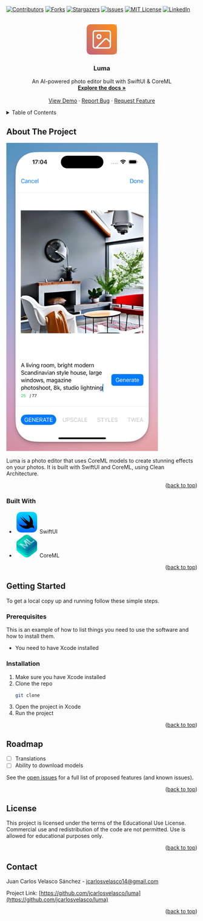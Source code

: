 <!-- Improved compatibility of back to top link: See: https://github.com/othneildrew/Best-README-Template/pull/73 -->

<a id="readme-top"></a>

<!--
*** Thanks for checking out the Best-README-Template. If you have a suggestion
*** that would make this better, please fork the repo and create a pull request
*** or simply open an issue with the tag "enhancement".
*** Don't forget to give the project a star!
*** Thanks again! Now go create something AMAZING! :D
-->

<!-- PROJECT SHIELDS -->
<!--
*** I'm using markdown "reference style" links for readability.
*** Reference links are enclosed in brackets [ ] instead of parentheses ( ).
*** See the bottom of this document for the declaration of the reference variables
*** for contributors-url, forks-url, etc. This is an optional, concise syntax you may use.
*** https://www.markdownguide.org/basic-syntax/#reference-style-links
-->

[![Contributors][contributors-shield]][contributors-url]
[![Forks][forks-shield]][forks-url]
[![Stargazers][stars-shield]][stars-url]
[![Issues][issues-shield]][issues-url]
[![MIT License][license-shield]][license-url]
[![LinkedIn][linkedin-shield]][linkedin-url]

<!-- PROJECT LOGO -->
<br />
<div align="center">
  <a href="https://github.com/jcarlosvelasco/luma">
    <img src="images/logo.png" alt="Logo" width="80" height="80">
  </a>

<h3 align="center">Luma</h3>

  <p align="center">
    An AI-powered photo editor built with SwiftUI & CoreML 
    <br />
    <a href="https://github.com/jcarlosvelasco/luma"><strong>Explore the docs »</strong></a>
    <br />
    <br />
    <a href="https://github.com/jcarlosvelasco/luma">View Demo</a>
    ·
    <a href="https://github.com/jcarlosvelasco/luma/issues/new?labels=bug&template=bug-report---.md">Report Bug</a>
    ·
    <a href="https://github.com/jcarlosvelasco/luma/issues/new?labels=enhancement&template=feature-request---.md">Request Feature</a>
  </p>
</div>

<!-- TABLE OF CONTENTS -->
<details>
  <summary>Table of Contents</summary>
  <ol>
    <li>
      <a href="#about-the-project">About The Project</a>
      <ul>
        <li><a href="#built-with">Built With</a></li>
      </ul>
    </li>
    <li>
      <a href="#getting-started">Getting Started</a>
      <ul>
        <li><a href="#prerequisites">Prerequisites</a></li>
        <li><a href="#installation">Installation</a></li>
      </ul>
    </li>
    <li><a href="#usage">Usage</a></li>
    <li><a href="#roadmap">Roadmap</a></li>
    <li><a href="#license">License</a></li>
    <li><a href="#contact">Contact</a></li>
  </ol>
</details>

<!-- ABOUT THE PROJECT -->

## About The Project

<img src="/images/screenshot1.png" alt="Luma" width="400">

Luma is a photo editor that uses CoreML models to create stunning effects on your photos. It is built with SwiftUI and CoreML, using Clean Architecture.

<p align="right">(<a href="#readme-top">back to top</a>)</p>

### Built With

-   <img src="/images/swiftui.png" alt="SwiftUI" width="60"> SwiftUI
-   <img src="/images/coreml.png" alt="CoreML" width="60"> CoreML

<p align="right">(<a href="#readme-top">back to top</a>)</p>

<!-- GETTING STARTED -->

## Getting Started

To get a local copy up and running follow these simple steps.

### Prerequisites

This is an example of how to list things you need to use the software and how to install them.

-   You need to have Xcode installed

### Installation

1. Make sure you have Xcode installed
2. Clone the repo
    ```sh
    git clone
    ```
3. Open the project in Xcode
4. Run the project

<p align="right">(<a href="#readme-top">back to top</a>)</p>

<!-- USAGE EXAMPLES -->

<!-- ## Usage

Use this space to show useful examples of how a project can be used. Additional screenshots, code examples and demos work well in this space. You may also link to more resources.

_For more examples, please refer to the [Documentation](https://example.com)_ -->

<!-- <p align="right">(<a href="#readme-top">back to top</a>)</p> -->

<!-- ROADMAP -->

## Roadmap

-   [ ] Translations
-   [ ] Ability to download models

See the [open issues](https://github.com/jcarlosvelasco/luma/issues) for a full list of proposed features (and known issues).

<p align="right">(<a href="#readme-top">back to top</a>)</p>

<!-- LICENSE -->

## License

This project is licensed under the terms of the Educational Use License. Commercial use and redistribution of the code are not permitted. Use is allowed for educational purposes only.

<p align="right">(<a href="#readme-top">back to top</a>)</p>

<!-- CONTACT -->

## Contact

Juan Carlos Velasco Sánchez - jcarlosvelasco14@gmail.com

Project Link: [https://github.com/jcarlosvelasco/luma](https://github.com/jcarlosvelasco/luma)

<p align="right">(<a href="#readme-top">back to top</a>)</p>

<!-- ACKNOWLEDGMENTS -->

<!-- ## Acknowledgments

-   []()
-   []()
-   []()

<p align="right">(<a href="#readme-top">back to top</a>)</p> -->

<!-- MARKDOWN LINKS & IMAGES -->
<!-- https://www.markdownguide.org/basic-syntax/#reference-style-links -->

[contributors-shield]: https://img.shields.io/github/contributors/jcarlosvelasco/luma.svg?style=for-the-badge
[contributors-url]: https://github.com/jcarlosvelasco/luma/graphs/contributors
[forks-shield]: https://img.shields.io/github/forks/jcarlosvelasco/luma.svg?style=for-the-badge
[forks-url]: https://github.com/jcarlosvelasco/luma/network/members
[stars-shield]: https://img.shields.io/github/stars/jcarlosvelasco/luma.svg?style=for-the-badge
[stars-url]: https://github.com/jcarlosvelasco/luma/stargazers
[issues-shield]: https://img.shields.io/github/issues/jcarlosvelasco/luma.svg?style=for-the-badge
[issues-url]: https://github.com/jcarlosvelasco/luma/issues
[license-shield]: https://img.shields.io/github/license/jcarlosvelasco/luma.svg?style=for-the-badge
[license-url]: https://github.com/jcarlosvelasco/luma/blob/master/LICENSE.txt
[linkedin-shield]: https://img.shields.io/badge/-LinkedIn-black.svg?style=for-the-badge&logo=linkedin&colorB=555
[linkedin-url]: https://www.linkedin.com/in/jcarlosvelasco/
[product-screenshot]: images/screenshot1.png
